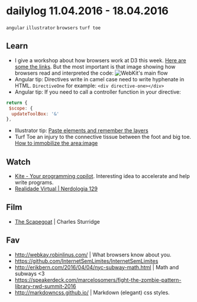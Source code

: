 # dailylog 11.04.2016 - 18.04.2016

`angular` `illustrator` `browsers` `turf toe`
 
## Learn

- I give a workshop about how browsers work at D3 this week. [Here are some the links](https://gist.github.com/zehfernandes/cb3f1b9a83f01fcbb97cd331a0cc21f7). But the most important is that image showing how browsers read and interpreted the code:
![WebKit's main flow](http://www.html5rocks.com/en/tutorials/internals/howbrowserswork/webkitflow.png)
- Angular tip: Directives write in camel case need to write hyphenate in HTML. `DirectiveOne` for example: `<div directive-one></div>`
- Angular tip: If you need to call a controller function in your directive:
```js
return {
 $scope: {
  updateToolBox: '&'
},
```
- Illustrator tip: [Paste elements and remember the layers](http://layersmagazine.com/why-select-paste-remembers-layers.html)
- Turf Toe an injury to the connective tissue between the foot and big toe. [How to immobilize the area:image](http://www.sportsinjuryclinic.net/images/turf-toe/tapingforturftoe180.jpg)

## Watch

- [Kite - Your programming copilot](https://www.youtube.com/watch?v=YkXzAbO2sHg). Interesting idea to accelerate and help write programs.
- [Realidade Virtual | Nerdologia 129](https://www.youtube.com/watch?v=FuuirfHFG2M)

## Film

- [The Scapegoat](http://letterboxd.com/zehfernandes/film/the-scapegoat-2012/) | Charles Sturridge

## Fav

- http://webkay.robinlinus.com/ | What browsers know about you.
- https://github.com/InternetSemLimites/InternetSemLimites
- http://erikbern.com/2016/04/04/nyc-subway-math.html | Math and subways <3
- https://speakerdeck.com/marcelosomers/fight-the-zombie-pattern-library-rwd-summit-2016
- http://markdowncss.github.io/ | Markdown (elegant) css styles.
